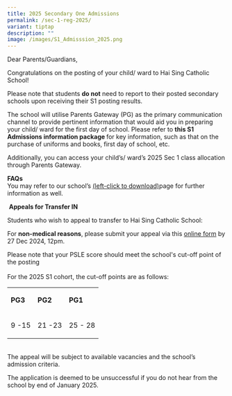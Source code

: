 ```yaml
---
title: 2025 Secondary One Admissions
permalink: /sec-1-reg-2025/
variant: tiptap
description: ""
image: /images/S1_Admisssion_2025.png
---
```

<p>Dear Parents/Guardians,</p>
<p>Congratulations on the posting of your child/ ward to Hai Sing Catholic
School!</p>
<p>Please note that students <strong>do not</strong> need to report to their
posted secondary schools upon receiving their S1 posting results.</p>
<p>The school will utilise Parents Gateway (PG) as the primary communication
channel to provide pertinent information that would aid you in preparing
your child/ ward for the first day of school. Please refer to <strong>this S1 Admissions information package </strong>for
key information, such as that on the purchase of uniforms and books, first
day of school, etc.&nbsp;</p>
<p>Additionally, you can access your child’s/ ward’s 2025 Sec 1 class allocation
through Parents Gateway.&nbsp;</p>
<p><strong>FAQs</strong>
<br>You may refer to our school’s <a href="https://haisingcatholic.moe.edu.sg/join-hsc/faq/permalink/" rel="noopener nofollow" target="_blank">(left-click to download)</a>page
for further information as well.</p>
<p>&nbsp;<strong>Appeals for Transfer IN</strong>
</p>
<p>Students who wish to appeal to transfer to Hai Sing Catholic School:</p>
<p>For <strong>non-medical reasons</strong>, please submit your appeal via
this <a href="https://form.gov.sg/6191e66b57be1c00123b5cb5" rel="noopener noreferrer nofollow" target="_blank">online form</a> by
27 Dec 2024, 12pm.</p>
<p></p>
<p>Please note that your PSLE score should meet the school's cut-off point
of the posting
<br>
<br>For the 2025 S1 cohort, the cut-off points are as follows:</p>
<p></p>
<table style="minWidth: 75px">
<colgroup>
<col>
<col>
<col>
</colgroup>
<tbody>
<tr>
<td rowspan="1" colspan="1">
<p><strong>PG3</strong>
</p>
</td>
<td rowspan="1" colspan="1">
<p><strong>PG2</strong>
</p>
</td>
<td rowspan="1" colspan="1">
<p><strong>PG1</strong>
</p>
</td>
</tr>
<tr>
<td rowspan="1" colspan="1">
<p>9 -15</p>
</td>
<td rowspan="1" colspan="1">
<p>21 -23</p>
</td>
<td rowspan="1" colspan="1">
<p>25 - 28</p>
</td>
</tr>
</tbody>
</table>
<p>
<br>The appeal will be subject to available vacancies and the school’s admission
criteria.</p>
<p>The application is deemed to be unsuccessful if you do not hear from the
school by end of January 2025.&nbsp;</p>
